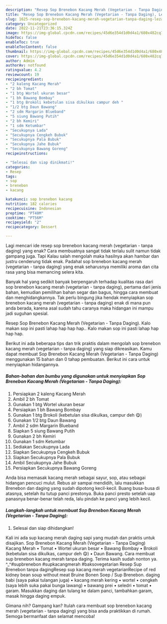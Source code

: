 ```yaml
---
description: "Resep Sop Brenebon Kacang Merah (Vegetarian - Tanpa Daging), Lezat Sekali"
title: "Resep Sop Brenebon Kacang Merah (Vegetarian - Tanpa Daging), Lezat Sekali"
slug: 1625-resep-sop-brenebon-kacang-merah-vegetarian-tanpa-daging-lezat-sekali
category: Uncategorized
date: 2022-11-21T23:36:15.324Z
image: https://img-global.cpcdn.com/recipes/45d6e354d1d0d4a1/680x482cq70/sop-brenebon-kacang-merah-vegetarian-tanpa-daging-foto-resep-utama.jpg
hideToc: false
enableToc: true
enableTocContent: false
thumbnail: https://img-global.cpcdn.com/recipes/45d6e354d1d0d4a1/680x482cq70/sop-brenebon-kacang-merah-vegetarian-tanpa-daging-foto-resep-utama.jpg
cover: https://img-global.cpcdn.com/recipes/45d6e354d1d0d4a1/680x482cq70/sop-brenebon-kacang-merah-vegetarian-tanpa-daging-foto-resep-utama.jpg
author: Admin
authorAv: notfound
ratingvalue: 4.2
reviewcount: 19
recipeingredient:
- "2 kaleng Kacang Merah"
- "2 bh Tomat"
- "1 btg Wortel ukuran besar"
- "1 bh Bawang Bombay"
- "1 btg Brokoli kebetulan sisa dikulkas campur deh "
- "1/2 btg Daun Bawang"
- "2 sdm Margarin Blueband"
- "5 siung Bawang Putih"
- "2 bh Kemiri"
- "1 sdm Ketumbar"
- "Secukupnya Lada"
- "Secukupnya Cengkeh Bubuk"
- "Secukupnya Pala Bubuk"
- "Secukupnya Jahe Bubuk"
- "Secukupnya Bawang Goreng"
recipeinstructions:

- "Selesai dan siap dinikmati!"
categories:
- Resep
tags:
- sop
- brenebon
- kacang

katakunci: sop brenebon kacang 
nutrition: 182 calories
recipecuisine: Indonesian
preptime: "PT40M"
cooktime: "PT56M"
recipeyield: "2"
recipecategory: Dessert

---
```



Lagi mencari ide resep sop brenebon kacang merah (vegetarian - tanpa daging) yang enak? Cara membuatnya sangat tidak terlalu sulit namun tidak gampang juga. Tapi Kalau salah mengolah maka hasilnya akan hambar dan justru cenderung tidak enak. Padahal sop brenebon kacang merah (vegetarian - tanpa daging) yang enak seharusnya memiliki aroma dan cita rasa yang bisa memancing selera kita.


Banyak hal yang sedikit banyak berpengaruh terhadap kualitas rasa dari sop brenebon kacang merah (vegetarian - tanpa daging), pertama dari jenis bahan, kemudian pemilihan bahan segar dan bagus, hingga cara membuat dan menghidangkannya. Tak perlu bingung jika hendak menyiapkan sop brenebon kacang merah (vegetarian - tanpa daging) enak di mana pun anda berada, karena asal sudah tahu caranya maka hidangan ini mampu jadi suguhan spesial.

Resep Sop Brenebon Kacang Merah (Vegetarian - Tanpa Daging). Kalo makan sop ini pasti lahap hap hap hap.. Kalo makan sop ini pasti lahap hap hap hap.


Berikut ini ada beberapa tips dan trik praktis dalam mengolah sop brenebon kacang merah (vegetarian - tanpa daging) yang siap dikreasikan. Kamu dapat membuat Sop Brenebon Kacang Merah (Vegetarian - Tanpa Daging) menggunakan 15 bahan dan 0 tahap pembuatan. Berikut ini cara untuk menyiapkan hidangannya.

<!--inarticleads1-->

##### Bahan-bahan dan bumbu yang digunakan untuk menyiapkan Sop Brenebon Kacang Merah (Vegetarian - Tanpa Daging):

1. Persiapkan 2 kaleng Kacang Merah
1. Ambil 2 bh Tomat
1. Gunakan 1 btg Wortel ukuran besar
1. Persiapkan 1 bh Bawang Bombay
1. Gunakan 1 btg Brokoli (kebetulan sisa dikulkas, campur deh 😋)
1. Gunakan 1/2 btg Daun Bawang
1. Ambil 2 sdm Margarin Blueband
1. Siapkan 5 siung Bawang Putih
1. Gunakan 2 bh Kemiri
1. Gunakan 1 sdm Ketumbar
1. Sediakan Secukupnya Lada
1. Siapkan Secukupnya Cengkeh Bubuk
1. Siapkan Secukupnya Pala Bubuk
1. Ambil Secukupnya Jahe Bubuk
1. Persiapkan Secukupnya Bawang Goreng


Anda bisa memasak kacang merah sebagai sayur, sop, atau sebagai hidangan pencuci mulut. Rebus air sampai mendidih, lalu masukkan Brenebon dan daging yang sudah dipotong kecil-kecil. Buang busa-busa di atasnya, setelah itu tutup panci prestonya. Buka panci presto setelah uap panasnya benar-benar telah reda, lalu pindah ke panci yang lebih kecil. 

<!--inarticleads2-->

##### Langkah-langkah untuk membuat Sop Brenebon Kacang Merah (Vegetarian - Tanpa Daging):


1. Selesai dan siap dihidangkan!

Kali ini ada sup kacang merah daging sapi yang mudah dan praktis untuk disajikan. Sop Brenebon Kacang Merah (Vegetarian - Tanpa Daging) Kacang Merah • Tomat • Wortel ukuran besar • Bawang Bombay • Brokoli (kebetulan sisa dikulkas, campur deh 😋) • Daun Bawang. Cara membuat sup brenebon kacang merah tanpa daging. Terima kasih sudah nonton ya. ^_^#supbrenebon #supkacangmerah #baksovegetarian Resep Sup Brenebon tanpa dagingResep sup kacang merah vegetarianRecipe of red kidney bean soup without meat Bruine Bonen Soep / Sup Brenebon. daging babi (saya pakai tulangan juga) • kacang merah kering • wortel • cengkeh (saya lebih suka pakai bunga lawang) • bawang prei • seledri • tomat • garam. Masukkan daging dan tulang ke dalam panci, tambahkan garam, masak hingga daging empuk. 

Gimana nih? Gampang kan? Itulah cara membuat sop brenebon kacang merah (vegetarian - tanpa daging) yang bisa anda praktikkan di rumah. Semoga bermanfaat dan selamat mencoba!
